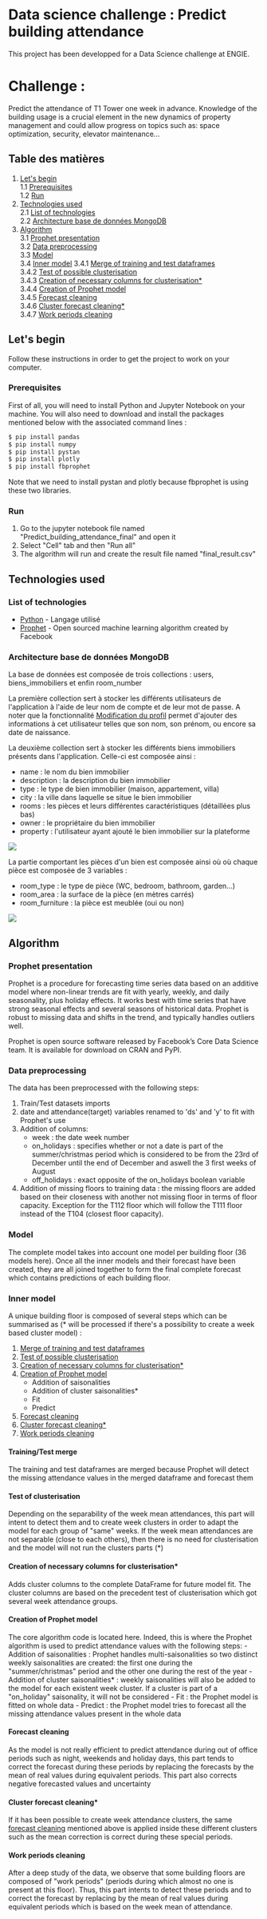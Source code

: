 # Data science challenge : Predict building attendance

This project has been developped for a Data Science challenge at ENGIE.

# Challenge : 
Predict the attendance of T1 Tower one week in advance.
Knowledge of the building usage is a crucial element in the new dynamics of property management and could allow progress on topics such as: space optimization, security, elevator maintenance...


## Table des matières
1. [Let's begin](#lets-begin)  
    1.1 [Prerequisites](#prerequisites)  
    1.2 [Run](#run)  
2. [Technologies used](#technologies-used)    
    2.1 [List of technologies](#list-of-technologies)   
    2.2 [Architecture base de données MongoDB](#architecture-base-de-données-mongodb)   
3. [Algorithm](#algorithm)  
    3.1 [Prophet presentation](#prophet-presentation)     
    3.2 [Data preprocessing](#data-preprocessing)  
    3.3 [Model](#model)    
    3.4 [Inner model](#inner-model) 
        3.4.1 [Merge of training and test dataframes](#trainingtest-merge)  
        3.4.2 [Test of possible clusterisation](#test-of-clusterisation)    
        3.4.3 [Creation of necessary columns for clusterisation*](#creation-of-necessary-columns-for-clusterisation)    
        3.4.4 [Creation of Prophet model](#creation-of-prophet-model)   
        3.4.5 [Forecast cleaning](#forecast-cleaning)   
        3.4.6 [Cluster forecast cleaning*](#cluster-forecast-cleaning)  
        3.4.7 [Work periods cleaning](#work-periods-cleaning)   
        
        
## Let's begin 

Follow these instructions in order to get the project to work on your computer.

### Prerequisites

First of all, you will need to install Python and Jupyter Notebook on your machine.
You will also need to download and install the packages mentioned below with the associated command lines :

```bash
$ pip install pandas
$ pip install numpy
$ pip install pystan
$ pip install plotly
$ pip install fbprophet
```
Note that we need to install pystan and plotly because fbprophet is using these two libraries.


### Run 

1) Go to the jupyter notebook file named "Predict_building_attendance_final" and open it
2) Select "Cell" tab and then "Run all"
3) The algorithm will run and create the result file named "final_result.csv"

## Technologies used

### List of technologies

* [Python](https://www.python.org/) - Langage utilisé
* [Prophet](https://facebook.github.io/prophet/) - Open sourced machine learning algorithm created by Facebook

### Architecture base de données MongoDB

La base de données est composée de trois collections : users, biens_immobiliers et enfin room_number

La première collection sert à stocker les différents utilisateurs de l'application à l'aide de leur nom de compte et de leur mot de passe. A noter que la fonctionnalité [Modification du profil](#page-de-modification-du-profil) permet d'ajouter des informations à cet utilisateur telles que son nom, son prénom, ou encore sa date de naissance.

La deuxième collection sert à stocker les différents biens immobiliers présents dans l'application. Celle-ci est composée ainsi : 
- name : le nom du bien immobilier
- description : la description du bien immobilier
- type : le type de bien immobilier (maison, appartement, villa)
- city : la ville dans laquelle se situe le bien immobilier
- rooms : les pièces et leurs différentes caractéristiques (détaillées plus bas)
- owner : le propriétaire du bien immobilier
- property : l'utilisateur ayant ajouté le bien immobilier sur la plateforme

![](API_Flask/doc/real_estate.JPG)

La partie comportant les pièces d'un bien est composée ainsi où où chaque pièce est composée de 3 variables :
- room_type : le type de pièce (WC, bedroom, bathroom, garden...)
- room_area : la surface de la pièce (en mètres carrés)
- room_furniture : la pièce est meublée (oui ou non)

![](API_Flask/doc/rooms.JPG)

## Algorithm

### Prophet presentation
Prophet is a procedure for forecasting time series data based on an additive model where non-linear trends are fit with yearly, weekly, and daily seasonality, plus holiday effects. It works best with time series that have strong seasonal effects and several seasons of historical data. Prophet is robust to missing data and shifts in the trend, and typically handles outliers well.

Prophet is open source software released by Facebook’s Core Data Science team. It is available for download on CRAN and PyPI.


### Data preprocessing
The data has been preprocessed with the following steps:
1) Train/Test datasets imports
2) date and attendance(target) variables renamed to 'ds' and 'y' to fit with Prophet's use
3) Addition of columns:
    - week : the date week number
    - on_holidays : specifies whether or not a date is part of the summer/christmas period which is considered to be from the 23rd of       December until the end of December and aswell the 3 first weeks of August
    - off_holidays : exact opposite of the on_holidays boolean variable
4) Addition of missing floors to training data : the missing floors are added based on their closeness with another not missing floor in terms of floor capacity. Exception for the T112 floor which will follow the T111 floor instead of the T104 (closest floor capacity).


### Model
The complete model takes into account one model per building floor (36 models here).
Once all the inner models and their forecast have been created, they are all joined together to form the final complete forecast which contains predictions of each building floor.


### Inner model
A unique building floor is composed of several steps which can be summarised as (* will be processed if there's a possibility to create a week based cluster model) :
1) [Merge of training and test dataframes](#trainingtest-merge)
2) [Test of possible clusterisation](#test-of-clusterisation)
3) [Creation of necessary columns for clusterisation*](#creation-of-necessary-columns-for-clusterisation)
4) [Creation of Prophet model](#creation-of-prophet-model)
    - Addition of saisonalities
    - Addition of cluster saisonalities*
    - Fit
    - Predict
5) [Forecast cleaning](#forecast-cleaning)
6) [Cluster forecast cleaning*](#cluster-forecast-cleaning)
7) [Work periods cleaning](#work-periods-cleaning)

#### Training/Test merge
The training and test dataframes are merged because Prophet will detect the missing attendance values in the merged dataframe and forecast them

#### Test of clusterisation
Depending on the separability of the week mean attendances, this part will intent to detect them and to create week clusters in order to adapt the model for each group of "same" weeks. If the week mean attendances are not separable (close to each others), then there is no need for clusterisation and the model will not run the clusters parts (*)

#### Creation of necessary columns for clusterisation*
Adds cluster columns to the complete DataFrame for future model fit. The cluster columns are based on the precedent test of clusterisation which got several week attendance groups.

#### Creation of Prophet model 
The core algorithm code is located here. Indeed, this is where the Prophet algorithm is used to predict attendance values with the following steps:
    - Addition of saisonalities : Prophet handles multi-saisonalities so two distinct weekly saisonalities are created: the first one       during the "summer/christmas" period and the other one during the rest of the year
    - Addition of cluster saisonalities* : weekly saisonalities will also be added to the model for each existent week cluster. If a        cluster is part of a "on_holiday" saisonality, it will not be considered
    - Fit : the Prophet model is fitted on whole data
    - Predict : the Prophet model tries to forecast all the missing attendance values present in the whole data

#### Forecast cleaning
As the model is not really efficient to predict attendance during out of office periods such as night, weekends and holiday days, this part tends to correct the forecast during these periods by replacing the forecasts by the mean of real values during equivalent periods. This part also corrects negative forecasted values and uncertainty

#### Cluster forecast cleaning*
If it has been possible to create week attendance clusters, the same [forecast cleaning](#forecast-cleaning) mentioned above is applied inside these different clusters such as the mean correction is correct during these special periods.

#### Work periods cleaning
After a deep study of the data, we observe that some building floors are composed of "work periods" (periods during which almost no one is present at this floor). 
Thus, this part intents to detect these periods and to correct the forecast by replacing by the mean of real values during equivalent periods which is based on the week mean of attendance.
